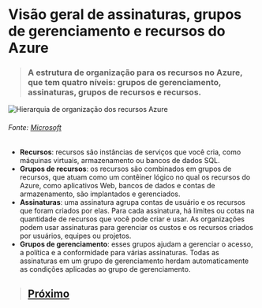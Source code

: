 # Visão geral de assinaturas, grupos de gerenciamento e recursos do Azure

 > ### A estrutura de organização para os recursos no Azure, que tem quatro níveis: **grupos de gerenciamento**, **assinaturas**, **grupos de recursos** e **recursos**.

![Hierarquia de organização dos recursos Azure](https://docs.microsoft.com/pt-br/learn/azure-fundamentals/azure-architecture-fundamentals/media/hierarchy-372fef74.png)
###### Fonte: [Microsoft](https://docs.microsoft.com/pt-br/learn/modules/azure-architecture-fundamentals/overview)

* **Recursos**: recursos são instâncias de serviços que você cria, como máquinas virtuais, armazenamento ou bancos de dados SQL.
* **Grupos de recursos**: os recursos são combinados em grupos de recursos, que atuam como um contêiner lógico no qual os recursos do Azure, como aplicativos Web, bancos de dados e contas de armazenamento, são implantados e gerenciados.
* **Assinaturas**: uma assinatura agrupa contas de usuário e os recursos que foram criados por elas. Para cada assinatura, há limites ou cotas na quantidade de recursos que você pode criar e usar. As organizações podem usar assinaturas para gerenciar os custos e os recursos criados por usuários, equipes ou projetos.
* **Grupos de gerenciamento**: esses grupos ajudam a gerenciar o acesso, a política e a conformidade para várias assinaturas. Todas as assinaturas em um grupo de gerenciamento herdam automaticamente as condições aplicadas ao grupo de gerenciamento.



> ## [Próximo](./M3_2_RegioesAzure.md)
